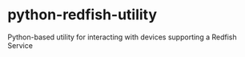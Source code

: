# python-redfish-utility
Python-based utility for interacting with devices supporting a Redfish Service
